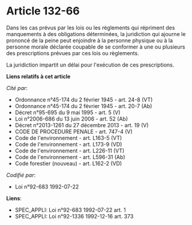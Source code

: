 # Article 132-66

Dans les cas prévus par les lois ou les règlements qui répriment des manquements à des obligations déterminées, la
juridiction qui ajourne le prononcé de la peine peut enjoindre à la personne physique ou à la personne morale déclarée
coupable de se conformer à une ou plusieurs des prescriptions prévues par ces lois ou règlements.

La juridiction impartit un délai pour l'exécution de ces prescriptions.

**Liens relatifs à cet article**

_Cité par_:

  - Ordonnance n°45-174 du 2 février 1945 - art. 24-8 (VT)
  - Ordonnance n°45-174 du 2 février 1945 - art. 20-7 (Ab)
  - Décret n°95-695 du 9 mai 1995 - art. 5 (V)
  - Loi n°2006-686 du 13 juin 2006 - art. 52 (Ab)
  - Décret n°2013-1261 du 27 décembre 2013 - art. 19 (V)
  - CODE DE PROCEDURE PENALE - art. 747-4 (V)
  - Code de l'environnement - art. L163-5 (VT)
  - Code de l'environnement - art. L173-9 (VD)
  - Code de l'environnement - art. L226-11 (VT)
  - Code de l'environnement - art. L596-31 (Ab)
  - Code forestier (nouveau) - art. L162-2 (VD)

_Codifié par_:

  - Loi n°92-683 1992-07-22

**Liens**:

  - SPEC_APPLI: Loi n°92-683 1992-07-22 art. 1
  - SPEC_APPLI: Loi n°92-1336 1992-12-16 art. 373
